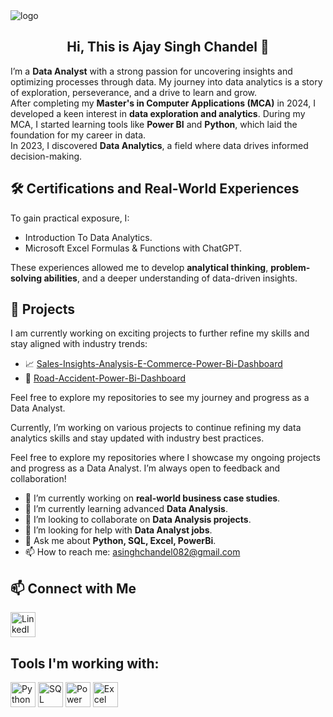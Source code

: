 <img src="https://drive.google.com/file/d/1QauRng93rpbcEh7F5g8CUVDlDTCjOT__/view?usp=sharing" alt="logo" style="max-width: 100%;">
<h2 align="center">Hi, This is Ajay Singh Chandel 👋</h2>

I’m a **Data Analyst** with a strong passion for uncovering insights and optimizing processes through data. My journey into data analytics is a story of exploration, perseverance, and a drive to learn and grow.  
After completing my **Master's in Computer Applications (MCA)** in 2024, I developed a keen interest in **data exploration and analytics**. During my MCA, I started learning tools like **Power BI** and **Python**, which laid the foundation for my career in data.  
In 2023, I discovered **Data Analytics**, a field where data drives informed decision-making.
## 🛠 Certifications and Real-World Experiences  
To gain practical exposure, I:  
- Introduction To Data Analytics.
- Microsoft Excel Formulas & Functions with ChatGPT. 

These experiences allowed me to develop **analytical thinking**, **problem-solving abilities**, and a deeper understanding of data-driven insights.  

## 📂 Projects  
I am currently working on exciting projects to further refine my skills and stay aligned with industry trends:  
- 📈 [Sales-Insights-Analysis-E-Commerce-Power-Bi-Dashboard](https://github.com/asinghchandel082/Sales-Insights-Analysis-E-Commerce-Power-Bi-Dashboard) 
- 🔗 [Road-Accident-Power-Bi-Dashboard](https://github.com/asinghchandel082/Road-Accident-Power-Bi-Dashboard)  

Feel free to explore my repositories to see my journey and progress as a Data Analyst.  

Currently, I’m working on various projects to continue refining my data analytics skills and stay updated with industry best practices.

Feel free to explore my repositories where I showcase my ongoing projects and progress as a Data Analyst. I’m always open to feedback and collaboration!

- 🔭 I’m currently working on **real-world business case studies**.
- 🌱 I’m currently learning advanced **Data Analysis**.
- 👯 I’m looking to collaborate on **Data Analysis projects**.
- 🤔 I’m looking for help with **Data Analyst jobs**.
- 💬 Ask me about **Python, SQL, Excel, PowerBi**.
- 📫 How to reach me: asinghchandel082@gmail.com

## 📫 Connect with Me  
[<img src="https://img.icons8.com/color/100/linkedin.png" alt="LinkedIn Logo" width="40" height="40"/>](https://www.linkedin.com/in/ajay-singh-chandel/) 

## Tools I'm working with:
[<img src="https://upload.wikimedia.org/wikipedia/commons/c/c3/Python-logo-notext.svg" alt="Python Logo" width="40" height="40"/>](https://www.python.org/)
[<img src="https://upload.wikimedia.org/wikipedia/commons/8/87/Sql_data_base_with_logo.png" alt="SQL Logo" width="40" height="40"/>](https://www.mysql.com/)
[<img src="https://cdn.worldvectorlogo.com/logos/power-bi.svg" alt="Power BI Logo" width="40" height="40"/>](https://www.microsoft.com/en-us/power-platform/products/power-bi)
[<img src="https://img.icons8.com/color/100/microsoft-excel-2019.png" alt="Excel Logo" width="40" height="40"/>](https://www.microsoft.com/en-in/microsoft-365/excel)

